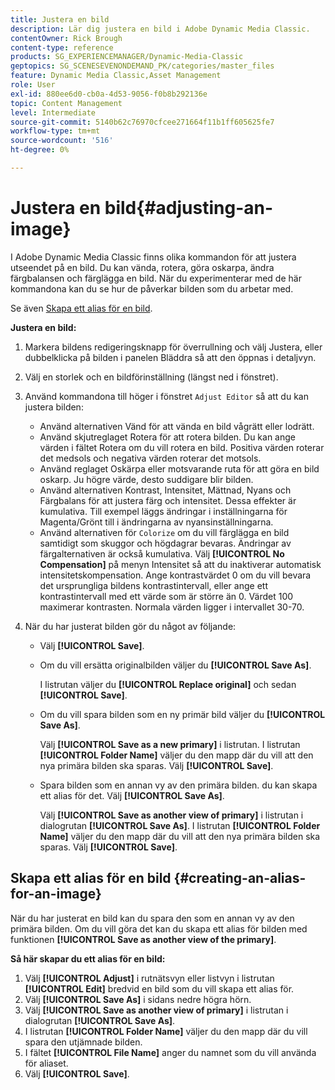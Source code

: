 ```yaml
---
title: Justera en bild
description: Lär dig justera en bild i Adobe Dynamic Media Classic.
contentOwner: Rick Brough
content-type: reference
products: SG_EXPERIENCEMANAGER/Dynamic-Media-Classic
geptopics: SG_SCENESEVENONDEMAND_PK/categories/master_files
feature: Dynamic Media Classic,Asset Management
role: User
exl-id: 880ee6d0-cb0a-4d53-9056-f0b8b292136e
topic: Content Management
level: Intermediate
source-git-commit: 5140b62c76970cfcee271664f11b1ff605625fe7
workflow-type: tm+mt
source-wordcount: '516'
ht-degree: 0%

---
```


# Justera en bild{#adjusting-an-image}

I Adobe Dynamic Media Classic finns olika kommandon för att justera utseendet på en bild. Du kan vända, rotera, göra oskarpa, ändra färgbalansen och färglägga en bild. När du experimenterar med de här kommandona kan du se hur de påverkar bilden som du arbetar med.

Se även [Skapa ett alias för en bild](adjusting-image.md#creating_an_alias_for_an_image).

**Justera en bild:**

1. Markera bildens redigeringsknapp för överrullning och välj Justera, eller dubbelklicka på bilden i panelen Bläddra så att den öppnas i detaljvyn.
1. Välj en storlek och en bildförinställning (längst ned i fönstret).
1. Använd kommandona till höger i fönstret `Adjust Editor` så att du kan justera bilden:

   * Använd alternativen Vänd för att vända en bild vågrätt eller lodrätt.
   * Använd skjutreglaget Rotera för att rotera bilden. Du kan ange värden i fältet Rotera om du vill rotera en bild. Positiva värden roterar det medsols och negativa värden roterar det motsols.
   * Använd reglaget Oskärpa eller motsvarande ruta för att göra en bild oskarp. Ju högre värde, desto suddigare blir bilden.
   * Använd alternativen Kontrast, Intensitet, Mättnad, Nyans och Färgbalans för att justera färg och intensitet. Dessa effekter är kumulativa. Till exempel läggs ändringar i inställningarna för Magenta/Grönt till i ändringarna av nyansinställningarna.
   * Använd alternativen för `Colorize` om du vill färglägga en bild samtidigt som skuggor och högdagrar bevaras. Ändringar av färgalternativen är också kumulativa. Välj **[!UICONTROL No Compensation]** på menyn Intensitet så att du inaktiverar automatisk intensitetskompensation. Ange kontrastvärdet 0 om du vill bevara det ursprungliga bildens kontrastintervall, eller ange ett kontrastintervall med ett värde som är större än 0. Värdet 100 maximerar kontrasten. Normala värden ligger i intervallet 30-70.

1. När du har justerat bilden gör du något av följande:

   * Välj **[!UICONTROL Save]**.

   * Om du vill ersätta originalbilden väljer du **[!UICONTROL Save As]**.

     I listrutan väljer du **[!UICONTROL Replace original]** och sedan **[!UICONTROL Save]**.

   * Om du vill spara bilden som en ny primär bild väljer du **[!UICONTROL Save As]**.

     Välj **[!UICONTROL Save as a new primary]** i listrutan.
I listrutan **[!UICONTROL Folder Name]** väljer du den mapp där du vill att den nya primära bilden ska sparas.
Välj **[!UICONTROL Save]**.

   * Spara bilden som en annan vy av den primära bilden. du kan skapa ett alias för det. Välj **[!UICONTROL Save As]**.

     Välj **[!UICONTROL Save as another view of primary]** i listrutan i dialogrutan **[!UICONTROL Save As]**.
I listrutan **[!UICONTROL Folder Name]** väljer du den mapp där du vill att den nya primära bilden ska sparas.
Välj **[!UICONTROL Save]**.

## Skapa ett alias för en bild {#creating-an-alias-for-an-image}

När du har justerat en bild kan du spara den som en annan vy av den primära bilden. Om du vill göra det kan du skapa ett alias för bilden med funktionen **[!UICONTROL Save as another view of the primary]**.

**Så här skapar du ett alias för en bild:**

1. Välj **[!UICONTROL Adjust]** i rutnätsvyn eller listvyn i listrutan **[!UICONTROL Edit]** bredvid en bild som du vill skapa ett alias för.
1. Välj **[!UICONTROL Save As]** i sidans nedre högra hörn.
1. Välj **[!UICONTROL Save as another view of primary]** i listrutan i dialogrutan **[!UICONTROL Save As]**.
1. I listrutan **[!UICONTROL Folder Name]** väljer du den mapp där du vill spara den utjämnade bilden.
1. I fältet **[!UICONTROL File Name]** anger du namnet som du vill använda för aliaset.
1. Välj **[!UICONTROL Save]**.
